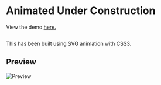 # Animated Under Construction

View the demo [here.](https://tmkamal.github.io/under-construction-template/)
``` 

```
This has been built using SVG animation with CSS3.

## Preview



![Preview](https://github.com/tmKamal/hosted-images/blob/master/under-construction/Document.gif?raw=true)<br/>  
